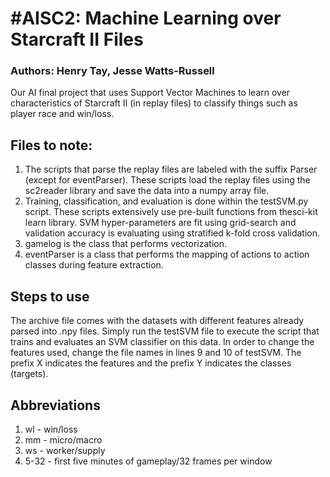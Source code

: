 #AISC2: Machine Learning over Starcraft II Files
================================================
### Authors: Henry Tay, Jesse Watts-Russell

Our AI final project that uses Support Vector Machines to learn over characteristics of Starcraft II (in replay files) to classify things such as player race and win/loss.

## Files to note:
1. The scripts that parse the replay files are labeled with the suffix Parser (except for eventParser). These scripts load the replay files using  the sc2reader library and save the data into a numpy array file. 
2. Training, classification, and evaluation is done within the testSVM.py script. These scripts extensively use pre-built functions from thesci-kit learn library. SVM hyper-parameters are fit using grid-search and validation accuracy is evaluating using stratified k-fold cross validation.
3. gamelog is the class that performs vectorization. 
4. eventParser is a class that performs the mapping of actions to action classes during feature extraction. 

## Steps to use
The archive file comes with the datasets with different features already parsed into .npy files. Simply run the testSVM file to execute the script that trains and evaluates an SVM classifier on this data. In order to change the features used, change the file names in lines 9 and 10 of testSVM. The prefix X indicates the features and the prefix Y indicates the classes (targets). 

## Abbreviations
1. wl - win/loss
2. mm - micro/macro
3. ws - worker/supply 
4. 5-32 - first five minutes of gameplay/32 frames per window

